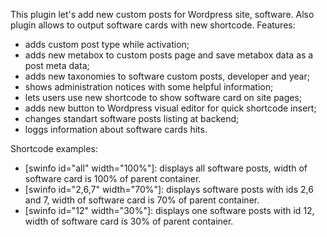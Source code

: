 This plugin let's add new custom posts for Wordpress site, software. Also plugin allows to output software cards with new shortcode. Features:
- adds custom post type while activation;
- adds new metabox to custom posts page and save metabox data as a post meta data;
- adds new taxonomies to software custom posts, developer and year;
- shows administration notices with some helpful information;
- lets users use new shortcode to show software card on site pages;
- adds new button to Wordpress visual editor for quick shortcode insert;
- changes standart software posts listing at backend;
- loggs information about software cards hits.

Shortcode examples:
- [swinfo id="all" width="100%"]: displays all software posts, width of software card is 100% of parent container.
- [swinfo id="2,6,7" width="70%"]: displays software posts with ids 2,6 and 7, width of software card is 70% of parent container.
- [swinfo id="12" width="30%"]: displays one software posts with id 12, width of software card is 30% of parent container.
